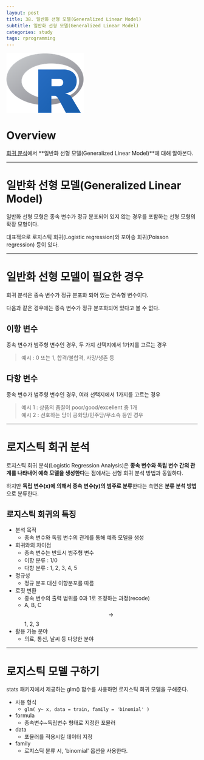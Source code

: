 ```yaml
---
layout: post
title: 38. 일반화 선형 모델(Generalized Linear Model)
subtitle: 일반화 선형 모델(Generalized Linear Model)
categories: study
tags: rprogramming
---
```


![r](/assets/img/logo/r-logo.png)

# Overview

[회귀 분석](https://rap0d.github.io/study/2019/11/06/r_035_regression01/)에서 **일반화 선형 모델(Generalized Linear Model)**에 대해 알아본다.

***

# 일반화 선형 모델(Generalized Linear Model)

일반화 선형 모형은 종속 변수가 정규 분포되어 있지 않는 경우를 포함하는 선형 모형의 확장 모형이다.

대표적으로 로지스틱 회귀(Logistic regression)와 포아송 회귀(Poisson regression) 등이 있다.

***

# 일반화 선형 모델이 필요한 경우

회귀 분석은 종속 변수가 정규 분포화 되어 있는 연속형 변수이다.

다음과 같은 경우에는 종속 변수가 정규 분포화되어 있다고 볼 수 없다.

## 이항 변수

종속 변수가 범주형 변수인 경우, 두 가지 선택지에서 1가지를 고르는 경우

> 예시 : 0 또는 1, 합격/불합격, 사망/생존 등

## 다항 변수

종속 변수가 범주형 변수인 경우, 여러 선택지에서 1가지를 고르는 경우

> 예시 1 : 상품의 품질이 poor/good/excellent 중 1개  
> 예시 2 : 선호하는 당이 공화당/민주당/무소속 등인 경우

***

# 로지스틱 회귀 분석

로지스틱 회귀 분석(Logistic Regression Analysis)은 **종속 변수와 독립 변수 간의 관계를 나타내어 예측 모델을 생성한다**는 점에서는 선형 회귀 분석 방법과 동일하다.

하지만 **독립 변수(x)에 의해서 종속 변수(y)의 범주로 분류**한다는 측면은 **분류 분석 방법**으로 분류한다.

## 로지스틱 회귀의 특징

- 분석 목적
  - 종속 변수와 독립 변수의 관계를 통해 예측 모델을 생성
- 회귀와의 차이점
  - 종속 변수는 반드시 범주형 변수
  - 이항 분류 : 1/0
  - 다항 분류 : 1, 2, 3, 4, 5
- 정규성
  - 정규 분포 대신 이항분포를 따름
- 로짓 변환
  - 종속 변수의 출력 범위를 0과 1로 조정하는 과정(recode)
  - A, B, C $$\to$$ 1, 2, 3
- 활용 가능 분야
  - 의료, 통신, 날씨 등 다양한 분야

***

# 로지스틱 모델 구하기

stats 패키지에서 제공하는 glm() 함수를 사용하면 로지스틱 회귀 모델을 구해준다.

- 사용 형식
  - `glm( y~ x, data = train, family = 'binomial' )`
- formula
  - 종속변수~독립변수 형태로 지정한 포뮬러
- data
  - 포뮬러를 적용시킬 데이터 지정
- family
  - 로지스틱 분류 시, 'binomial' 옵션을 사용한다.

